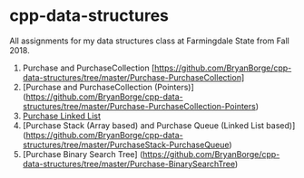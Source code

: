 # cpp-data-structures

All assignments for my data structures class at Farmingdale State from Fall 2018. 

1. Purchase and PurchaseCollection [https://github.com/BryanBorge/cpp-data-structures/tree/master/Purchase-PurchaseCollection]
2. [Purchase and PurchaseCollection (Pointers)] (https://github.com/BryanBorge/cpp-data-structures/tree/master/Purchase-PurchaseCollection-Pointers)
3. [Purchase Linked List](https://github.com/BryanBorge/cpp-data-structures/tree/master/Purchase-LinkedList)
4. [Purchase Stack (Array based) and Purchase Queue (Linked List based)] (https://github.com/BryanBorge/cpp-data-structures/tree/master/PurchaseStack-PurchaseQueue)
5. [Purchase Binary Search Tree] (https://github.com/BryanBorge/cpp-data-structures/tree/master/Purchase-BinarySearchTree)
